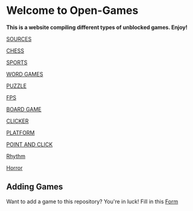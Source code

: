 # Welcome to Open-Games

**This is a website compiling different types of unblocked games. Enjoy!**

[SOURCES](Categories/Sources.md)

[CHESS](Categories/Chess.md)

[SPORTS](Categories/Sports.md)

[WORD GAMES](Categories/Word-games.md)

[PUZZLE](Categories/Puzzle.md)

[FPS](Categories/FPS.md)

[BOARD GAME](Categories/Board-Games.md)

[CLICKER](Categories/Clicker.md)

[PLATFORM](Categories/Platform.md)

[POINT AND CLICK](Categories/Point-and-click.md)

[Rhythm](Categories/Rhythm.md)

[Horror](Categories/Horror.md)

## Adding Games
Want to add a game to this repository? You're in luck! Fill in this [Form](/../main/.github/ISSUE_TEMPLATE/WebsiteRequest.yml)

